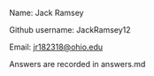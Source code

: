 Name: Jack Ramsey

Github username: JackRamsey12

Email: jr182318@ohio.edu

Answers are recorded in answers.md
